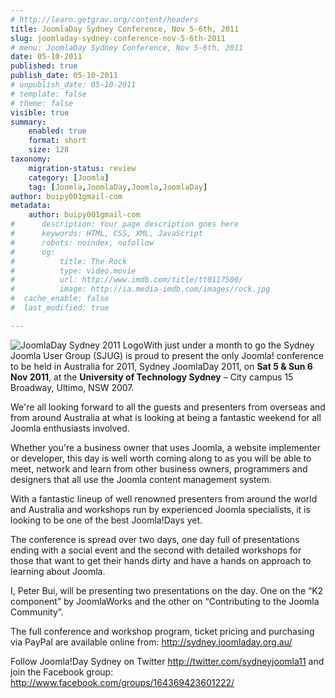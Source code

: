 ```yaml
---
# http://learn.getgrav.org/content/headers
title: JoomlaDay Sydney Conference, Nov 5-6th, 2011
slug: joomladay-sydney-conference-nov-5-6th-2011
# menu: JoomlaDay Sydney Conference, Nov 5-6th, 2011
date: 05-10-2011
published: true
publish_date: 05-10-2011
# unpublish_date: 05-10-2011
# template: false
# theme: false
visible: true
summary:
    enabled: true
    format: short
    size: 128
taxonomy:
    migration-status: review
    category: [Joomla]
    tag: [Joomla,JoomlaDay,Joomla,JoomlaDay]
author: buipy001gmail-com
metadata:
    author: buipy001gmail-com
#      description: Your page description goes here
#      keywords: HTML, CSS, XML, JavaScript
#      robots: noindex, nofollow
#      og:
#          title: The Rock
#          type: video.movie
#          url: http://www.imdb.com/title/tt0117500/
#          image: http://ia.media-imdb.com/images/rock.jpg
#  cache_enable: false
#  last_modified: true

---
```


![JoomlaDay Sydney 2011 Logo](http://joomla.org.au/images/stories/sydney/Joomlday-sydney-logo-2011.png "JoomlaDay Sydney 2011 - Nov 5th-6th")With just under a month to go the Sydney Joomla User Group (SJUG) is proud to present the only Joomla! conference to be held in Australia for 2011, Sydney JoomlaDay 2011, on **Sat 5 & Sun 6 Nov 2011**, at the **University of Technology Sydney** – City campus 15 Broadway, Ultimo, NSW 2007.

We're all looking forward to all the guests and presenters from overseas and from around Australia at what is looking at being a fantastic weekend for all Joomla enthusiasts involved.

Whether you're a business owner that uses Joomla, a website implementer or developer, this day is well worth coming along to as you will be able to meet, network and learn from other business owners, programmers and designers that all use the Joomla content management system.

With a fantastic lineup of well renowned presenters from around the world and Australia and workshops run by experienced Joomla specialists, it is looking to be one of the best Joomla!Days yet.

The conference is spread over two days, one day full of presentations ending with a social event and the second with detailed workshops for those that want to get their hands dirty and have a hands on approach to learning about Joomla.

I, Peter Bui, will be presenting two presentations on the day. One on the “K2 component” by JoomlaWorks and the other on “Contributing to the Joomla Community”.

The full conference and workshop program, ticket pricing and purchasing via PayPal are available online from: <http://sydney.joomladay.org.au/>

Follow Joomla!Day Sydney on Twitter <http://twitter.com/sydneyjoomla11> and join the Facebook group: <http://www.facebook.com/groups/164369423601222/>